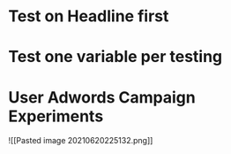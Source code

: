 # Test on Headline first

# Test one variable per testing

# User Adwords Campaign Experiments
![[Pasted image 20210620225132.png]]